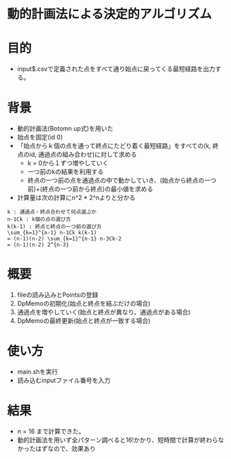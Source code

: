 動的計画法による決定的アルゴリズム
=

# 目的
* input$.csvで定義された点をすべて通り始点に戻ってくる最短経路を出力する。

# 背景
* 動的計画法(Botomn up式)を用いた
* 始点を固定(id 0)
* 「始点からｋ個の点を通って終点にたどり着く最短経路」をすべての(k, 終点のid, 通過点の組み合わせ)に対して求める
    * k = 0から１ずつ増やしていく
    * 一つ前のkの結果を利用する
    * 終点の一つ前の点を通過点の中で動かしていき、(始点から終点の一つ前)+(終点の一つ前から終点)の最小値を求める
* 計算量は次の計算にn^2 * 2^nよりと分かる
```
k : 通過点・終点合わせて何点選ぶか
n-1Ck : k個の点の選び方
k(k-1) : 終点と終点の一つ前の選び方
\sum_{k=1}^{n-1} n-1Ck k(k-1) 
= (n-1)(n-2) \sum_{k=1}^{n-1} n-3Ck-2
= (n-1)(n-2) 2^{n-3}
```

# 概要
1. fileの読み込みとPointsの登録
2. DpMemoの初期化(始点と終点を結ぶだけの場合)
3. 通過点を増やしていく(始点と終点が異なり、通過点がある場合)
4. DpMemoの最終更新(始点と終点が一致する場合)

# 使い方
* main.shを実行
* 読み込むinputファイル番号を入力

# 結果
* n = 16 まで計算できた。
* 動的計画法を用いず全パターン調べると16!かかり、短時間で計算が終わらなかったはずなので、効果あり

